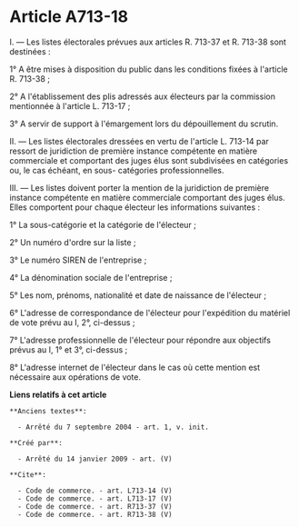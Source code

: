# Article A713-18

I. ― Les listes électorales prévues aux articles R. 713-37 et R. 713-38 sont destinées : 

1° A être mises à disposition du public dans les conditions fixées à l'article R. 713-38 ; 

2° A l'établissement des plis adressés aux électeurs par la commission mentionnée à l'article L. 713-17 ; 

3° A servir de support à l'émargement lors du dépouillement du scrutin. 

II. ― Les listes électorales dressées en vertu de l'article L. 713-14 par ressort de juridiction de première instance
compétente en matière commerciale et comportant des juges élus sont subdivisées en catégories ou, le cas échéant, en sous-
catégories professionnelles. 

III. ― Les listes doivent porter la mention de la juridiction de première instance compétente en matière commerciale
comportant des juges élus. Elles comportent pour chaque électeur les informations suivantes : 

1° La sous-catégorie et la catégorie de l'électeur ; 

2° Un numéro d'ordre sur la liste ; 

3° Le numéro SIREN de l'entreprise ; 

4° La dénomination sociale de l'entreprise ; 

5° Les nom, prénoms, nationalité et date de naissance de l'électeur ; 

6° L'adresse de correspondance de l'électeur pour l'expédition du matériel de vote prévu au I, 2°, ci-dessus ; 

7° L'adresse professionnelle de l'électeur pour répondre aux objectifs prévus au I, 1° et 3°, ci-dessus ; 

8° L'adresse internet de l'électeur dans le cas où cette mention est nécessaire aux opérations de vote.

**Liens relatifs à cet article**

	**Anciens textes**:

	  - Arrêté du 7 septembre 2004 - art. 1, v. init.

	**Créé par**:

	  - Arrêté du 14 janvier 2009 - art. (V)

	**Cite**:

	  - Code de commerce. - art. L713-14 (V)
	  - Code de commerce. - art. L713-17 (V)
	  - Code de commerce. - art. R713-37 (V)
	  - Code de commerce. - art. R713-38 (V)
